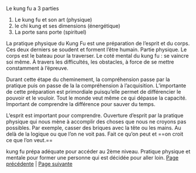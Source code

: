 Le kung fu a 3 parties 
1. Le kung fu et son art (physique)
2. le chi kung et ses dimensions (énergétique)
3. La porte sans porte (spirituel)

La pratique physique du Kung Fu est une préparation de l’esprit et du corps. Ces deux derniers se soudent et forment l’être humain. Partie physique. Le corps est le bateau pour la traverser.
Le coté mental du kung fu : se vaincre soi même. À travers les difficultés, les obstacles, à force de se mettre constamment à l’épreuve. 

Durant cette étape du cheminement, la compréhension passe par la pratique puis on passe de la la compréhension à l’acquisition. L’importante de cette préparation est primordiale puisqu’elle permet de différencier le pouvoir et le vouloir. Tout le monde veut même ce qui dépasse la capacité. Important de comprendre la différence pour sauver du temps.

L’esprit est important pour comprendre. Ouverture d’esprit par la pratique physique qui nous mène à accomplir des choses que nous ne croyons pas possibles. Par exemple, casser des briques avec la tête ou les mains.
Au delà de la logique ou que l’on ne voit pas. 
Fait ce qu’on peut et ==on croit ce que l’on veut.==

kung fu prépa adéquate pour accéder au 2ème niveau.
Pratique physique et mentale pour former une personne qui est décidée pour aller loin. 
[Page précédente](2024-01-07-01.md) | [Page suivante](2024-01-07-03.md)
